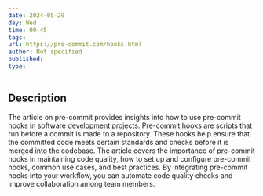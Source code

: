 ```yaml
---
date: 2024-05-29
day: Wed
time: 09:45
tags:
url: https://pre-commit.com/hooks.html
author: Not specified
published: 
type: 
---
```





## Description
The article on pre-commit provides insights into how to use pre-commit hooks in software development projects. Pre-commit hooks are scripts that run before a commit is made to a repository. These hooks help ensure that the committed code meets certain standards and checks before it is merged into the codebase. The article covers the importance of pre-commit hooks in maintaining code quality, how to set up and configure pre-commit hooks, common use cases, and best practices. By integrating pre-commit hooks into your workflow, you can automate code quality checks and improve collaboration among team members.